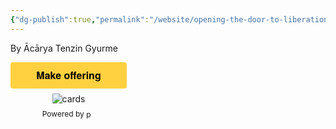 ```yaml
---
{"dg-publish":true,"permalink":"/website/opening-the-door-to-liberation-clear-explanation-of-the-presentation-of-the-sixteen-aspects-of-the-four-truths/"}
---
```


By Ācārya Tenzin Gyurme

<style>.pp-YNMTCDD5TUQDQ{text-align:center;border:none;border-radius:0.25rem;min-width:11.625rem;padding:0 2rem;height:2.625rem;font-weight:bold;background-color:#FFD140;color:#000000;font-family:"Helvetica Neue",Arial,sans-serif;font-size:1rem;line-height:1.25rem;cursor:pointer;}</style> <form action="https://www.paypal.com/ncp/payment/YNMTCDD5TUQDQ" method="post" target="_blank" style="display:inline-grid;justify-items:center;align-content:start;gap:0.5rem;"> <input class="pp-YNMTCDD5TUQDQ" type="submit" value="Make offering" /> <img src=https://www.paypalobjects.com/images/Debit_Credit_APM.svg alt="cards" /> <section style="font-size: 0.75rem;"> Powered by <img src="https://www.paypalobjects.com/paypal-ui/logos/svg/paypal-wordmark-color.svg" alt="paypal" style="height:0.875rem;vertical-align:middle;"/></section> </form>




